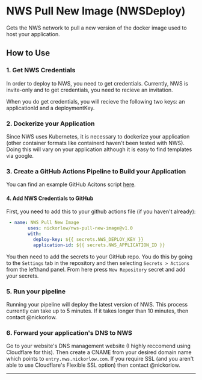 # NWS Pull New Image (NWSDeploy)

Gets the NWS network to pull a new version of the docker image used to host your application.

## How to Use

### 1. Get NWS Credentials
In order to deploy to NWS, you need to get credentials. Currently, NWS is invite-only and to get credentials, you need to recieve an invitation. 

When you do get credentials, you will recieve the following two keys: an applicationId and a deploymentKey.

### 2. Dockerize your Application
Since NWS uses Kubernetes, it is necessary to dockerize your application (other container formats like containerd haven't been tested with NWS). Doing this will vary on your application although it is easy to find templates via google.

### 3. Create a GitHub Actions Pipeline to Build your Application
You can find an example GitHub Acitons script [here](https://github.com/nickorlow/docker-helloworld-http/blob/master/.github/workflows/docker-publish.yml). 

#### 4. Add NWS Credentials to GitHub
First, you need to add this to your github actions file (if you haven't already):

```yaml 
 - name: NWS Pull New Image
        uses: nickorlow/nws-pull-new-image@v1.0
        with:
          deploy-key: ${{ secrets.NWS_DEPLOY_KEY }}
          application-id: ${{ secrets.NWS_APPLICATION_ID }}
```

You then need to add the secrets to your GitHub repo. You do this by going to the `Settings` tab in the repository and then selecting `Secrets > Actions` from the lefthand panel. From here press `New Repository` secret and add your secrets. 

### 5. Run your pipeline
Running your pipeline will deploy the latest version of NWS. This process currently can take up to 5 minutes. If it takes longer than 10 minutes, then contact @nickorlow.

### 6. Forward your application's DNS to NWS
Go to your website's DNS management website (I highly reccomend using Cloudflare for this). Then create a CNAME from your desired domain name which points to `entry.nws.nickorlow.com`. If you require SSL (and you aren't able to use Cloudflare's Flexible SSL option) then contact @nickorlow.

---
